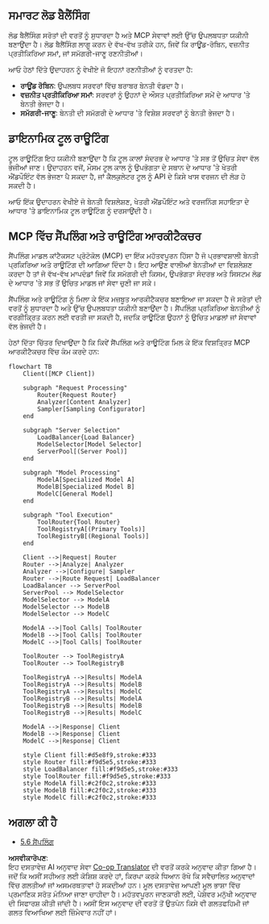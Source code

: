 <!--
CO_OP_TRANSLATOR_METADATA:
{
  "original_hash": "af40eab7bd6ebf7e607f982a5506a5b5",
  "translation_date": "2025-07-14T02:12:19+00:00",
  "source_file": "05-AdvancedTopics/mcp-routing/README.md",
  "language_code": "pa"
}
-->
## ਸਮਾਰਟ ਲੋਡ ਬੈਲੈਂਸਿੰਗ

ਲੋਡ ਬੈਲੈਂਸਿੰਗ ਸਰੋਤਾਂ ਦੀ ਵਰਤੋਂ ਨੂੰ ਸੁਧਾਰਦਾ ਹੈ ਅਤੇ MCP ਸੇਵਾਵਾਂ ਲਈ ਉੱਚ ਉਪਲਬਧਤਾ ਯਕੀਨੀ ਬਣਾਉਂਦਾ ਹੈ। ਲੋਡ ਬੈਲੈਂਸਿੰਗ ਲਾਗੂ ਕਰਨ ਦੇ ਵੱਖ-ਵੱਖ ਤਰੀਕੇ ਹਨ, ਜਿਵੇਂ ਕਿ ਰਾਊਂਡ-ਰੋਬਿਨ, ਵਜ਼ਨੀਤ ਪ੍ਰਤੀਕਿਰਿਆ ਸਮਾਂ, ਜਾਂ ਸਮੱਗਰੀ-ਜਾਣੂ ਰਣਨੀਤੀਆਂ।

ਆਓ ਹੇਠਾਂ ਦਿੱਤੇ ਉਦਾਹਰਨ ਨੂੰ ਵੇਖੀਏ ਜੋ ਇਹਨਾਂ ਰਣਨੀਤੀਆਂ ਨੂੰ ਵਰਤਦਾ ਹੈ:

- **ਰਾਊਂਡ ਰੋਬਿਨ**: ਉਪਲਬਧ ਸਰਵਰਾਂ ਵਿੱਚ ਬਰਾਬਰ ਬੇਨਤੀ ਵੰਡਦਾ ਹੈ।
- **ਵਜ਼ਨੀਤ ਪ੍ਰਤੀਕਿਰਿਆ ਸਮਾਂ**: ਸਰਵਰਾਂ ਨੂੰ ਉਹਨਾਂ ਦੇ ਔਸਤ ਪ੍ਰਤੀਕਿਰਿਆ ਸਮੇਂ ਦੇ ਆਧਾਰ 'ਤੇ ਬੇਨਤੀ ਭੇਜਦਾ ਹੈ।
- **ਸਮੱਗਰੀ-ਜਾਣੂ**: ਬੇਨਤੀ ਦੀ ਸਮੱਗਰੀ ਦੇ ਆਧਾਰ 'ਤੇ ਵਿਸ਼ੇਸ਼ ਸਰਵਰਾਂ ਨੂੰ ਬੇਨਤੀ ਭੇਜਦਾ ਹੈ।

## ਡਾਇਨਾਮਿਕ ਟੂਲ ਰਾਊਟਿੰਗ

ਟੂਲ ਰਾਊਟਿੰਗ ਇਹ ਯਕੀਨੀ ਬਣਾਉਂਦਾ ਹੈ ਕਿ ਟੂਲ ਕਾਲਾਂ ਸੰਦਰਭ ਦੇ ਆਧਾਰ 'ਤੇ ਸਭ ਤੋਂ ਉਚਿਤ ਸੇਵਾ ਵੱਲ ਭੇਜੀਆਂ ਜਾਣ। ਉਦਾਹਰਨ ਵਜੋਂ, ਮੌਸਮ ਟੂਲ ਕਾਲ ਨੂੰ ਉਪਭੋਗਤਾ ਦੇ ਸਥਾਨ ਦੇ ਆਧਾਰ 'ਤੇ ਖੇਤਰੀ ਐਂਡਪੌਇੰਟ ਵੱਲ ਭੇਜਣਾ ਪੈ ਸਕਦਾ ਹੈ, ਜਾਂ ਕੈਲਕੁਲੇਟਰ ਟੂਲ ਨੂੰ API ਦੇ ਕਿਸੇ ਖਾਸ ਵਰਜਨ ਦੀ ਲੋੜ ਹੋ ਸਕਦੀ ਹੈ।

ਆਓ ਇੱਕ ਉਦਾਹਰਨ ਵੇਖੀਏ ਜੋ ਬੇਨਤੀ ਵਿਸ਼ਲੇਸ਼ਣ, ਖੇਤਰੀ ਐਂਡਪੌਇੰਟ ਅਤੇ ਵਰਜਨਿੰਗ ਸਹਾਇਤਾ ਦੇ ਆਧਾਰ 'ਤੇ ਡਾਇਨਾਮਿਕ ਟੂਲ ਰਾਊਟਿੰਗ ਨੂੰ ਦਰਸਾਉਂਦੀ ਹੈ।

## MCP ਵਿੱਚ ਸੈਂਪਲਿੰਗ ਅਤੇ ਰਾਊਟਿੰਗ ਆਰਕੀਟੈਕਚਰ

ਸੈਂਪਲਿੰਗ ਮਾਡਲ ਕਾਂਟੈਕਸਟ ਪ੍ਰੋਟੋਕੋਲ (MCP) ਦਾ ਇੱਕ ਮਹੱਤਵਪੂਰਨ ਹਿੱਸਾ ਹੈ ਜੋ ਪ੍ਰਭਾਵਸ਼ਾਲੀ ਬੇਨਤੀ ਪ੍ਰਕਿਰਿਆ ਅਤੇ ਰਾਊਟਿੰਗ ਦੀ ਆਗਿਆ ਦਿੰਦਾ ਹੈ। ਇਹ ਆਉਣ ਵਾਲੀਆਂ ਬੇਨਤੀਆਂ ਦਾ ਵਿਸ਼ਲੇਸ਼ਣ ਕਰਦਾ ਹੈ ਤਾਂ ਜੋ ਵੱਖ-ਵੱਖ ਮਾਪਦੰਡਾਂ ਜਿਵੇਂ ਕਿ ਸਮੱਗਰੀ ਦੀ ਕਿਸਮ, ਉਪਭੋਗਤਾ ਸੰਦਰਭ ਅਤੇ ਸਿਸਟਮ ਲੋਡ ਦੇ ਆਧਾਰ 'ਤੇ ਸਭ ਤੋਂ ਉਚਿਤ ਮਾਡਲ ਜਾਂ ਸੇਵਾ ਚੁਣੀ ਜਾ ਸਕੇ।

ਸੈਂਪਲਿੰਗ ਅਤੇ ਰਾਊਟਿੰਗ ਨੂੰ ਮਿਲਾ ਕੇ ਇੱਕ ਮਜ਼ਬੂਤ ਆਰਕੀਟੈਕਚਰ ਬਣਾਇਆ ਜਾ ਸਕਦਾ ਹੈ ਜੋ ਸਰੋਤਾਂ ਦੀ ਵਰਤੋਂ ਨੂੰ ਸੁਧਾਰਦਾ ਹੈ ਅਤੇ ਉੱਚ ਉਪਲਬਧਤਾ ਯਕੀਨੀ ਬਣਾਉਂਦਾ ਹੈ। ਸੈਂਪਲਿੰਗ ਪ੍ਰਕਿਰਿਆ ਬੇਨਤੀਆਂ ਨੂੰ ਵਰਗੀਕ੍ਰਿਤ ਕਰਨ ਲਈ ਵਰਤੀ ਜਾ ਸਕਦੀ ਹੈ, ਜਦਕਿ ਰਾਊਟਿੰਗ ਉਹਨਾਂ ਨੂੰ ਉਚਿਤ ਮਾਡਲਾਂ ਜਾਂ ਸੇਵਾਵਾਂ ਵੱਲ ਭੇਜਦੀ ਹੈ।

ਹੇਠਾਂ ਦਿੱਤਾ ਚਿੱਤਰ ਦਿਖਾਉਂਦਾ ਹੈ ਕਿ ਕਿਵੇਂ ਸੈਂਪਲਿੰਗ ਅਤੇ ਰਾਊਟਿੰਗ ਮਿਲ ਕੇ ਇੱਕ ਵਿਸ਼ਤ੍ਰਿਤ MCP ਆਰਕੀਟੈਕਚਰ ਵਿੱਚ ਕੰਮ ਕਰਦੇ ਹਨ:

```mermaid
flowchart TB
    Client([MCP Client])
    
    subgraph "Request Processing"
        Router{Request Router}
        Analyzer[Content Analyzer]
        Sampler[Sampling Configurator]
    end
    
    subgraph "Server Selection"
        LoadBalancer{Load Balancer}
        ModelSelector[Model Selector]
        ServerPool[(Server Pool)]
    end
    
    subgraph "Model Processing"
        ModelA[Specialized Model A]
        ModelB[Specialized Model B]
        ModelC[General Model]
    end
    
    subgraph "Tool Execution"
        ToolRouter{Tool Router}
        ToolRegistryA[(Primary Tools)]
        ToolRegistryB[(Regional Tools)]
    end
    
    Client -->|Request| Router
    Router -->|Analyze| Analyzer
    Analyzer -->|Configure| Sampler
    Router -->|Route Request| LoadBalancer
    LoadBalancer --> ServerPool
    ServerPool --> ModelSelector
    ModelSelector --> ModelA
    ModelSelector --> ModelB
    ModelSelector --> ModelC
    
    ModelA -->|Tool Calls| ToolRouter
    ModelB -->|Tool Calls| ToolRouter
    ModelC -->|Tool Calls| ToolRouter
    
    ToolRouter --> ToolRegistryA
    ToolRouter --> ToolRegistryB
    
    ToolRegistryA -->|Results| ModelA
    ToolRegistryA -->|Results| ModelB
    ToolRegistryA -->|Results| ModelC
    ToolRegistryB -->|Results| ModelA
    ToolRegistryB -->|Results| ModelB
    ToolRegistryB -->|Results| ModelC
    
    ModelA -->|Response| Client
    ModelB -->|Response| Client
    ModelC -->|Response| Client
    
    style Client fill:#d5e8f9,stroke:#333
    style Router fill:#f9d5e5,stroke:#333
    style LoadBalancer fill:#f9d5e5,stroke:#333
    style ToolRouter fill:#f9d5e5,stroke:#333
    style ModelA fill:#c2f0c2,stroke:#333
    style ModelB fill:#c2f0c2,stroke:#333
    style ModelC fill:#c2f0c2,stroke:#333
```

## ਅਗਲਾ ਕੀ ਹੈ

- [5.6 ਸੈਂਪਲਿੰਗ](../mcp-sampling/README.md)

**ਅਸਵੀਕਾਰੋਪਣ**:  
ਇਹ ਦਸਤਾਵੇਜ਼ AI ਅਨੁਵਾਦ ਸੇਵਾ [Co-op Translator](https://github.com/Azure/co-op-translator) ਦੀ ਵਰਤੋਂ ਕਰਕੇ ਅਨੁਵਾਦ ਕੀਤਾ ਗਿਆ ਹੈ। ਜਦੋਂ ਕਿ ਅਸੀਂ ਸਹੀਅਤ ਲਈ ਕੋਸ਼ਿਸ਼ ਕਰਦੇ ਹਾਂ, ਕਿਰਪਾ ਕਰਕੇ ਧਿਆਨ ਰੱਖੋ ਕਿ ਸਵੈਚਾਲਿਤ ਅਨੁਵਾਦਾਂ ਵਿੱਚ ਗਲਤੀਆਂ ਜਾਂ ਅਸਮਰਥਤਾਵਾਂ ਹੋ ਸਕਦੀਆਂ ਹਨ। ਮੂਲ ਦਸਤਾਵੇਜ਼ ਆਪਣੀ ਮੂਲ ਭਾਸ਼ਾ ਵਿੱਚ ਪ੍ਰਮਾਣਿਕ ਸਰੋਤ ਮੰਨਿਆ ਜਾਣਾ ਚਾਹੀਦਾ ਹੈ। ਮਹੱਤਵਪੂਰਨ ਜਾਣਕਾਰੀ ਲਈ, ਪੇਸ਼ੇਵਰ ਮਨੁੱਖੀ ਅਨੁਵਾਦ ਦੀ ਸਿਫਾਰਸ਼ ਕੀਤੀ ਜਾਂਦੀ ਹੈ। ਅਸੀਂ ਇਸ ਅਨੁਵਾਦ ਦੀ ਵਰਤੋਂ ਤੋਂ ਉਤਪੰਨ ਕਿਸੇ ਵੀ ਗਲਤਫਹਿਮੀ ਜਾਂ ਗਲਤ ਵਿਆਖਿਆ ਲਈ ਜ਼ਿੰਮੇਵਾਰ ਨਹੀਂ ਹਾਂ।